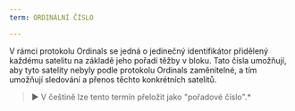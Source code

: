 ```yaml
---
term: ORDINÁLNÍ ČÍSLO

---
```

V rámci protokolu Ordinals se jedná o jedinečný identifikátor přidělený každému satelitu na základě jeho pořadí těžby v bloku. Tato čísla umožňují, aby tyto satelity nebyly podle protokolu Ordinals zaměnitelné, a tím umožňují sledování a přenos těchto konkrétních satelitů.

> ► V češtině lze tento termín přeložit jako "pořadové číslo".*
